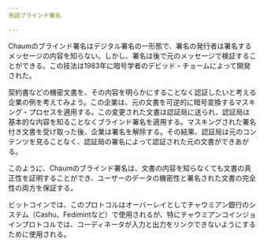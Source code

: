 ```yaml
---
用語ブラインド署名

---
```

Chaumのブラインド署名はデジタル署名の一形態で、署名の発行者は署名するメッセージの内容を知らない。しかし、署名は後で元のメッセージで検証することができる。この技法は1983年に暗号学者のデビッド・チョームによって開発された。

契約書などの機密文書を、その内容を明らかにすることなく認証したいと考える企業の例を考えてみよう。この企業は、元の文書を可逆的に暗号変換するマスキング・プロセスを適用する。この変更された文書は認証局に送られ、認証局は基本的な内容を知ることなくブラインド署名を適用する。マスキングされた署名付き文書を受け取った後、企業は署名を解除する。その結果、認証局は元のコンテンツを見ることなく、認証局の署名によって認証された元の文書ができあがる。

このように、Chaumのブラインド署名は、文書の内容を知らなくても文書の真正性を証明することができ、ユーザーのデータの機密性と署名された文書の完全性の両方を保証する。

ビットコインでは、このプロトコルはオーバーレイとしてチャウミアン銀行のシステム（Cashu、Fedimintなど）で使用されるが、特にチャウミアンコインジョインプロトコルでは、コーディネータが入力と出力をリンクできないようにするために使用される。